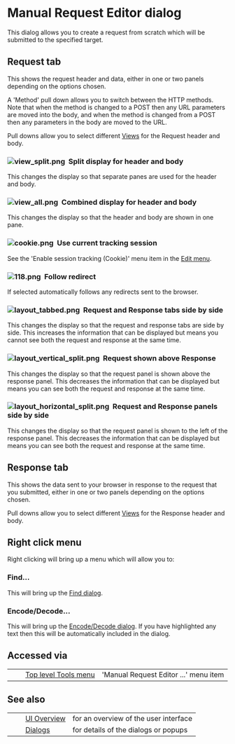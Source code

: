 # Manual Request Editor dialog #

This dialog allows you to create a request from scratch which will be submitted to the specified target.

## Request tab ##

This shows the request header and data, either in one or two panels depending on the options chosen.

A 'Method' pull down allows you to switch between the HTTP methods.
Note that when the method is changed to a POST then any URL parameters are moved into the body, and when the method is changed from a POST then any parameters in the body are moved to the URL.

Pull downs allow you to select different [Views][] for the Request header and body.

### ![view_split.png][]  Split display for header and body ###

This changes the display so that separate panes are used for the header and body.


### ![view_all.png][]  Combined display for header and body ###

This changes the display so that the header and body are shown in one pane.


### ![cookie.png][]  Use current tracking session ###

See the 'Enable session tracking (Cookie)' menu item in the [Edit menu][].


### ![118.png][]  Follow redirect ###

If selected automatically follows any redirects sent to the browser.


### ![layout_tabbed.png][]  Request and Response tabs side by side ###

This changes the display so that the request and response tabs are side by side.
This increases the information that can be displayed but means you cannot see both the request and response at the same time.

### ![layout_vertical_split.png][]  Request shown above Response ###

This changes the display so that the request panel is shown above the response panel.
This decreases the information that can be displayed but means you can see both the request and response at the same time.

### ![layout_horizontal_split.png][]  Request and Response panels side by side ###

This changes the display so that the request panel is shown to the left of the response panel.
This decreases the information that can be displayed but means you can see both the request and response at the same time.

## Response tab ##

This shows the data sent to your browser in response to the request that you submitted, either in one or two panels depending on the options chosen.

Pull downs allow you to select different [Views][] for the Response header and body.

## Right click menu ##

Right clicking will bring up a menu which will allow you to:

### Find... ###

This will bring up the [Find dialog][].

### Encode/Decode... ###

This will bring up the [Encode/Decode dialog][Encode_Decode dialog].
If you have highlighted any text then this will be automatically included in the dialog.

## Accessed via ##

<table> 
 <tbody>
  <tr>
   <td>&nbsp;&nbsp;&nbsp;&nbsp;</td>
   <td> <a href="HelpUiTlmenuTools" rel="nofollow">Top level Tools menu</a></td>
   <td>'Manual Request Editor ...' menu item</td>
  </tr> 
 </tbody>
</table>

## See also ##

<table> 
 <tbody>
  <tr>
   <td>&nbsp;&nbsp;&nbsp;&nbsp;</td>
   <td> <a href="HelpUiOverview" rel="nofollow">UI Overview</a></td>
   <td>for an overview of the user interface</td>
  </tr> 
  <tr>
   <td>&nbsp;&nbsp;&nbsp;&nbsp;</td>
   <td> <a href="HelpUiDialogsDialogs" rel="nofollow">Dialogs</a></td>
   <td>for details of the dialogs or popups </td>
  </tr> 
 </tbody>
</table>


[Views]: HelpUiViews
[view_split.png]: https://github.com/zaproxy/zap-core-help/wiki/images/view_split.png
[view_all.png]: https://github.com/zaproxy/zap-core-help/wiki/images/view_all.png
[cookie.png]: https://github.com/zaproxy/zap-core-help/wiki/images/fugue/cookie.png
[Edit menu]: HelpUiTlmenuEdit
[118.png]: https://github.com/zaproxy/zap-core-help/wiki/images/16/118.png
[layout_tabbed.png]: https://github.com/zaproxy/zap-core-help/wiki/images/layout_tabbed.png
[layout_vertical_split.png]: https://github.com/zaproxy/zap-core-help/wiki/images/layout_vertical_split.png
[layout_horizontal_split.png]: https://github.com/zaproxy/zap-core-help/wiki/images/layout_horizontal_split.png
[Find dialog]: HelpUiDialogsFind
[Encode_Decode dialog]: HelpUiDialogsEnc_dec